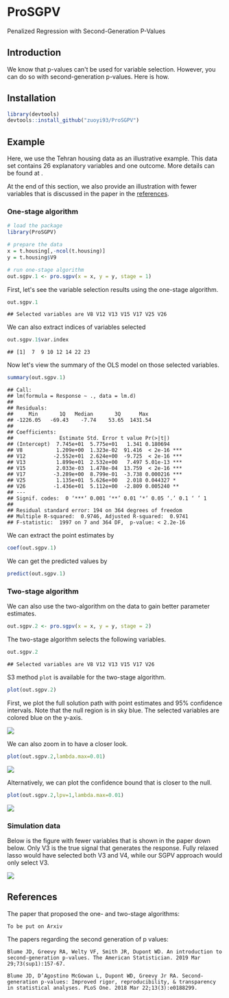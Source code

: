 ProSGPV
========
Penalized Regression with Second-Generation P-Values

## Introduction

We know that p-values can't be used for variable selection. However, you can do so with second-generation p-values. Here is how.

## Installation

``` r
library(devtools)
devtools::install_github("zuoyi93/ProSGPV")
```

## Example

Here, we use the Tehran housing data as an illustrative example. This data set contains 26 explanatory variables and one outcome. More details can be found at . 

At the end of this section, we also provide an illustration with fewer variables that is discussed in the paper in the [references](#ref).

### One-stage algorithm

``` r
# load the package
library(ProSGPV)

# prepare the data
x = t.housing[,-ncol(t.housing)]
y = t.housing$V9

# run one-stage algorithm
out.sgpv.1 <- pro.sgpv(x = x, y = y, stage = 1)
```

First, let's see the variable selection results using the one-stage algorithm.

``` r
out.sgpv.1
```

    ## Selected variables are V8 V12 V13 V15 V17 V25 V26

We can also extract indices of variables selected

``` r
out.sgpv.1$var.index
```

    ## [1]  7  9 10 12 14 22 23


Now let's view the summary of the OLS model on those selected variables. 

``` r
summary(out.sgpv.1)
```

	## Call:
	## lm(formula = Response ~ ., data = lm.d)
	##
	## Residuals:
	##     Min       1Q   Median       3Q      Max 
	## -1226.05   -69.43    -7.74    53.65  1431.54 
	##
	## Coefficients:
	##               Estimate Std. Error t value Pr(>|t|)    
	## (Intercept)  7.745e+01  5.775e+01   1.341 0.180694    
	## V8           1.209e+00  1.323e-02  91.416  < 2e-16 ***
	## V12         -2.552e+01  2.624e+00  -9.725  < 2e-16 ***
	## V13          1.899e+01  2.532e+00   7.497 5.01e-13 ***
	## V15          2.033e-03  1.478e-04  13.759  < 2e-16 ***
	## V17         -3.289e+00  8.799e-01  -3.738 0.000216 ***
	## V25          1.135e+01  5.626e+00   2.018 0.044327 *  
	## V26         -1.436e+01  5.112e+00  -2.809 0.005240 ** 
	## ---
	## Signif. codes:  0 ‘***’ 0.001 ‘**’ 0.01 ‘*’ 0.05 ‘.’ 0.1 ‘ ’ 1
	## 
	## Residual standard error: 194 on 364 degrees of freedom
	## Multiple R-squared:  0.9746,	Adjusted R-squared:  0.9741 
	## F-statistic:  1997 on 7 and 364 DF,  p-value: < 2.2e-16


We can extract the point estimates by  

``` r
coef(out.sgpv.1)
```

We can get the predicted values by

``` r
predict(out.sgpv.1)
```

### Two-stage algorithm 

We can also use the two-algorithm on the data to gain better parameter estimates.  

``` r
out.sgpv.2 <- pro.sgpv(x = x, y = y, stage = 2)
```
The two-stage algorithm selects the following variables.

``` r
out.sgpv.2
```

    ## Selected variables are V8 V12 V13 V15 V17 V26

S3 method `plot` is available for the two-stage algorithm.

``` r
plot(out.sgpv.2)
```
First, we plot the full solution path with point estimates and 95% confidence intervals. Note that the null region is in sky blue. The selected variables are colored blue on the y-axis.

![](man/figures/fig.1.png)

We can also zoom in to have a closer look.  

``` r
plot(out.sgpv.2,lambda.max=0.01)
```

![](man/figures/fig.2.png)

Alternatively, we can plot the confidence bound that is closer to the null.

``` r
plot(out.sgpv.2,lpv=1,lambda.max=0.01)
```

![](man/figures/fig.3.png)

### Simulation data 

Below is the figure with fewer variables that is shown in the paper down below. Only V3 is the true signal that generates the response. Fully relaxed lasso would have selected both V3 and V4, while our SGPV approach would only select V3.

![](man/figures/fig.4.png)

## References <a name="ref"></a>

The paper that proposed the one- and two-stage algorithms:  

	To be put on Arxiv

The papers regarding the second generation of p values:  

	Blume JD, Greevy RA, Welty VF, Smith JR, Dupont WD. An introduction to second-generation p-values. The American Statistician. 2019 Mar 29;73(sup1):157-67.

	Blume JD, D’Agostino McGowan L, Dupont WD, Greevy Jr RA. Second-generation p-values: Improved rigor, reproducibility, & transparency in statistical analyses. PLoS One. 2018 Mar 22;13(3):e0188299.

